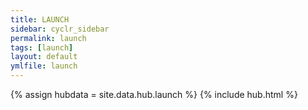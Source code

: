 ```yaml
---
title: LAUNCH
sidebar: cyclr_sidebar
permalink: launch
tags: [launch]
layout: default
ymlfile: launch
---
```

{% assign hubdata = site.data.hub.launch %}
{% include hub.html %}  